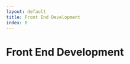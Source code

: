 ```yaml
---
layout: default
title: Front End Development 
index: 0
---
```


Front End Development
=====================
